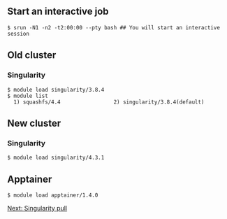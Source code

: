 ## Start an interactive job

```
$ srun -N1 -n2 -t2:00:00 --pty bash ## You will start an interactive session
```

## Old cluster

### Singularity

```
$ module load singularity/3.8.4
$ module list
  1) squashfs/4.4                 2) singularity/3.8.4(default)
```

## New cluster

### Singularity

```
$ module load singularity/4.3.1
```

## Apptainer

```
$ module load apptainer/1.4.0
```

[Next: Singularity pull](pull.md)
